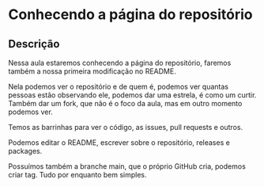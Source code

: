 # Conhecendo a página do repositório

## Descrição

Nessa aula estaremos conhecendo a página do repositório, faremos também a nossa primeira modificação no README.

Nela podemos ver o repositório e de quem é, podemos ver quantas pessoas estão observando ele, podemos dar uma estrela, é como um curtir. Também dar um fork, que não é o foco da aula, mas em outro momento podemos ver.

Temos as barrinhas para ver o código, as issues, pull requests e outros.

Podemos editar o README, escrever sobre o repositório, releases e packages.

Possuímos também a branche main, que o próprio GitHub cria, podemos criar tag. Tudo por enquanto bem simples.
